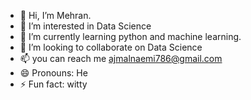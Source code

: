 - 👋 Hi, I’m Mehran.
- 👀 I’m interested in Data Science
- 🌱 I’m currently learning python and machine learning.
- 💞️ I’m looking to collaborate on Data Science
- 📫 you can reach me ajmalnaemi786@gmail.com
- 😄 Pronouns: He
- ⚡ Fun fact: witty

<!---
Ajmal594/Ajmal594 is a ✨ special ✨ repository because its `README.md` (this file) appears on your GitHub profile.
You can click the Preview link to take a look at your changes.
--->
